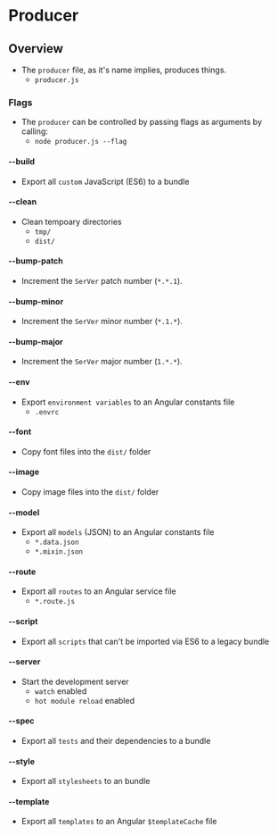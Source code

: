 # Producer

## Overview
- The `producer` file, as it's name implies, produces things.
	- `producer.js`

### Flags
- The `producer` can be controlled by passing flags as arguments by calling:
	- `node producer.js --flag`
	
#### --build
- Export all `custom` JavaScript (ES6) to a bundle

#### --clean
- Clean tempoary directories
	- `tmp/`
	- `dist/`

#### --bump-patch
- Increment the `SerVer` patch number (`*.*.1`).

#### --bump-minor
- Increment the `SerVer` minor number (`*.1.*`).

#### --bump-major
- Increment the `SerVer` major number (`1.*.*`).

#### --env
- Export `environment variables` to an Angular constants file
	- `.envrc`

#### --font
- Copy font files into the `dist/` folder

#### --image
- Copy image files into the `dist/` folder

#### --model
- Export all `models` (JSON) to an Angular constants file 
	- `*.data.json`
	- `*.mixin.json`

#### --route
- Export all `routes` to an Angular service file
	- `*.route.js`

#### --script
- Export all `scripts` that can't be imported via ES6 to a legacy bundle

#### --server
- Start the development server
	- `watch` enabled
	- `hot module reload` enabled

#### --spec
- Export all `tests` and their dependencies to a bundle

#### --style
- Export all `stylesheets` to an bundle

#### --template
- Export all `templates` to an Angular `$templateCache` file